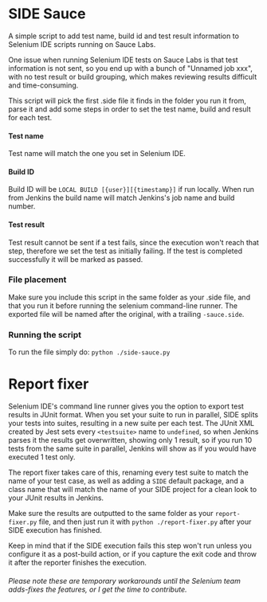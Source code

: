 # SIDE Sauce
A simple script to add test name, build id and test result information to Selenium IDE scripts running
on Sauce Labs.

One issue when running Selenium IDE tests on Sauce Labs is that test information is not sent, so you end
up with a bunch of "Unnamed job xxx", with no test result or build grouping, which makes reviewing results 
difficult and time-consuming.

This script will pick the first .side file it finds in the folder you run it from, parse it and add 
some steps in order to set the test name, build and result for each test.

#### Test name
Test name will match the one you set in Selenium IDE.

#### Build ID
Build ID will be `LOCAL BUILD [{user}][{timestamp}]` if run locally. When run from Jenkins the build name
will match Jenkins's job name and build number.

#### Test result
Test result cannot be sent if a test fails, since the execution won't reach that step, therefore we set the
test as initially failing. If the test is completed successfully it will be marked as passed.

### File placement
Make sure you include this script in the same folder as your .side file, and that you run it before running
the selenium command-line runner. The exported file will be named after the original, with a trailing
`-sauce.side`.

### Running the script
To run the file simply do: `python ./side-sauce.py`


# Report fixer
Selenium IDE's command line runner gives you the option to export test results in JUnit format. When you set
your suite to run in parallel, SIDE splits your tests into suites, resulting in a new suite per each test.
The JUnit XML created by Jest sets every `<testsuite>` name to `undefined`, so when Jenkins parses it the results
get overwritten, showing only 1 result, so if you run 10 tests from the same suite in parallel, Jenkins will show
as if you would have executed 1 test only.

The report fixer takes care of this, renaming every test suite to match the name of your test case, as well as
adding a `SIDE` default package, and a class name that will match the name of your SIDE project for a clean look
to your JUnit results in Jenkins.

Make sure the results are outputted to the same folder as your `report-fixer.py` file, and then just run it with
`python ./report-fixer.py` after your SIDE execution has finished.

Keep in mind that if the SIDE execution fails this step won't run unless you configure it as a post-build action,
or if you capture the exit code and throw it after the reporter finishes the execution.


###### Please note these are temporary workarounds until the Selenium team adds-fixes the features, or I get the time to contribute.